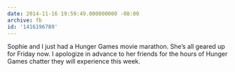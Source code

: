 ```yaml
---
date: 2014-11-16 19:59:49.000000000 -08:00
archive: fb
id: '1416196789'
---
```


Sophie and I just had a Hunger Games movie marathon. She’s all geared up for Friday now. I apologize in advance to her friends for the hours of Hunger Games chatter they will experience this week.
